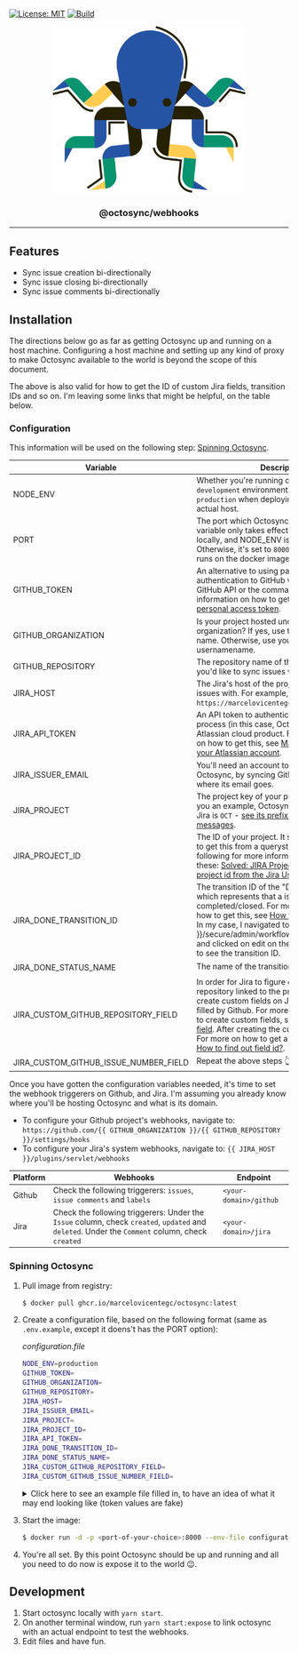[![License: MIT](https://img.shields.io/github/license/marcelovicentegc/octosync)](LICENSE)
[![Build](https://github.com/marcelovicentegc/octosync/actions/workflows/build.yml/badge.svg)](https://github.com/marcelovicentegc/octosync/actions/workflows/build.yml)

<p align="center">
  <img alt="octosync logo" src="../../assets/octosync.png" height="300" />
  <h3 align="center">@octosync/webhooks</h3>
  <p align="center"></p>
</p>

---

## Features

- Sync issue creation bi-directionally
- Sync issue closing bi-directionally
- Sync issue comments bi-directionally

## Installation

The directions below go as far as getting Octosync up and running on a host machine. Configuring a host machine and setting up any kind of proxy to make Octosync available to the world is beyond the scope of this document.

The above is also valid for how to get the ID of custom Jira fields, transition IDs and so on. I'm leaving some links that might be helpful, on the table below.

### Configuration

This information will be used on the following step: [Spinning Octosync](#spinning-octosync).

| Variable                              | Description                                                                                                                                                                                                                                                                                                                                                                                                                                                                                                                                          | Defaults to   |
| ------------------------------------- | ---------------------------------------------------------------------------------------------------------------------------------------------------------------------------------------------------------------------------------------------------------------------------------------------------------------------------------------------------------------------------------------------------------------------------------------------------------------------------------------------------------------------------------------------------- | ------------- |
| NODE_ENV                              | Whether you're running on a `production` or `development` environment. Set this to `production` when deploying Octosync to an actual host.                                                                                                                                                                                                                                                                                                                                                                                                           | `development` |
| PORT                                  | The port which Octosync should run. This variable only takes effect when developing locally, and NODE_ENV is set to `development`. Otherwise, it's set to `8000`, which is the port it runs on the docker image.                                                                                                                                                                                                                                                                                                                                     | `8000`        |
| GITHUB_TOKEN                          | An alternative to using passwords for authentication to GitHub when using the GitHub API or the command line. For more information on how to get this, see [Creating a personal access token](https://docs.github.com/en/github/authenticating-to-github/creating-a-personal-access-token).                                                                                                                                                                                                                                                          | -             |
| GITHUB_ORGANIZATION                   | Is your project hosted under your organization? If yes, use the organization name. Otherwise, use your Github usernamename.                                                                                                                                                                                                                                                                                                                                                                                                                          | -             |
| GITHUB_REPOSITORY                     | The repository name of the repository which you'd like to sync issues with.                                                                                                                                                                                                                                                                                                                                                                                                                                                                          | -             |
| JIRA_HOST                             | The Jira's host of the project you'd like to sync issues with. For example, mine is `https://marcelovicentegc.atlassian.net/`.                                                                                                                                                                                                                                                                                                                                                                                                                       | -             |
| JIRA_API_TOKEN                        | An API token to authenticate a script or other process (in this case, Octosync) with an Atlassian cloud product. For more information on how to get this, see [Manage API tokens for your Atlassian account](https://support.atlassian.com/atlassian-account/docs/manage-api-tokens-for-your-atlassian-account/).                                                                                                                                                                                                                                    | -             |
| JIRA_ISSUER_EMAIL                     | You'll need an account to act in name of Octosync, by syncing Github events. This is where its email goes.                                                                                                                                                                                                                                                                                                                                                                                                                                           | -             |
| JIRA_PROJECT                          | The project key of your project on Jira. To give you an example, Octosync's project key on Jira is `OCT` - [see its prefix on the Github messages](https://github.com/marcelovicentegc/octosync/issues?q=is%3Aissue+is%3Aclosed).                                                                                                                                                                                                                                                                                                                    | -             |
| JIRA_PROJECT_ID                       | The ID of your project. It sucks, but you'll need to get this from a querystring on Jira. See the following for more information on how to get these: [Solved: JIRA Project ID](https://community.atlassian.com/t5/Jira-questions/JIRA-Project-ID/qaq-p/193094), [How to get project id from the Jira User Interface](https://confluence.atlassian.com/jirakb/how-to-get-project-id-from-the-jira-user-interface-827341414.html).                                                                                                                    | -             |
| JIRA_DONE_TRANSITION_ID               | The transition ID of the "Done", or the state which represents that a issue is completed/closed. For more information on how to get this, see [How to find transition ID?](https://community.atlassian.com/t5/Jira-questions/How-to-fine-transition-ID-of-JIRA/qaq-p/1207483#:~:text=Go%20to%20you%20Project%20Workflow,see%20transition%20id's%20for%20transitions.). In my case, I navigated to {{ JIRA_HOST }}/secure/admin/workflows/ListWorkflows.jspa and clicked on edit on the transition I needed to see the transition ID.                 | -             |
| JIRA_DONE_STATUS_NAME                 | The name of the transition above 👆.                                                                                                                                                                                                                                                                                                                                                                                                                                                                                                                 | -             |
| JIRA_CUSTOM_GITHUB_REPOSITORY_FIELD   | In order for Jira to figure out what is the repository linked to the project. We need to create custom fields on Jira, which will be filled by Github. For more information on how to create custom fields, see: [Create a custom field](https://support.atlassian.com/jira-cloud-administration/docs/create-a-custom-field). After creating the custom field, get its ID. For more on how to get a custom field ID, see: [How to find out field id?](https://community.atlassian.com/t5/Jira-Core-questions/How-to-find-out-field-id/qaq-p/140555). | -             |
| JIRA_CUSTOM_GITHUB_ISSUE_NUMBER_FIELD | Repeat the above steps 👆.                                                                                                                                                                                                                                                                                                                                                                                                                                                                                                                           | -             |

Once you have gotten the configuration variables needed, it's time to set the webhook triggerers on Github, and Jira. I'm assuming you already know where you'll be hosting Octosync and what is its domain.

- To configure your Github project's webhooks, navigate to: `https://github.com/{{ GITHUB_ORGANIZATION }}/{{ GITHUB_REPOSITORY }}/settings/hooks`
- To configure your Jira's system webhooks, navigate to: `{{ JIRA_HOST }}/plugins/servlet/webhooks`

| Platform | Webhooks                                                                                                                                        | Endpoint               |
| -------- | ----------------------------------------------------------------------------------------------------------------------------------------------- | ---------------------- |
| Github   | Check the following triggerers: `issues`, `issue comments` and `labels`                                                                         | `<your-domain>/github` |
| Jira     | Check the following triggerers: Under the `Issue` column, check `created`, `updated` and `deleted`. Under the `Comment` column, check `created` | `<your-domain>/jira`   |

### Spinning Octosync

1.  Pull image from registry:
    ```bash
    $ docker pull ghcr.io/marcelovicentegc/octosync:latest
    ```
2.  Create a configuration file, based on the following format (same as `.env.example`, except it doens't has the PORT option):

    _configuration.file_

    ```bash
    NODE_ENV=production
    GITHUB_TOKEN=
    GITHUB_ORGANIZATION=
    GITHUB_REPOSITORY=
    JIRA_HOST=
    JIRA_ISSUER_EMAIL=
    JIRA_PROJECT=
    JIRA_PROJECT_ID=
    JIRA_API_TOKEN=
    JIRA_DONE_TRANSITION_ID=
    JIRA_DONE_STATUS_NAME=
    JIRA_CUSTOM_GITHUB_REPOSITORY_FIELD=
    JIRA_CUSTOM_GITHUB_ISSUE_NUMBER_FIELD=
    ```

      <details>
      <summary>Click here to see an example file filled in, to have an idea of what it may end looking like (token values are fake)</summary>

          NODE_ENV=production
          GITHUB_TOKEN=ZmFrZURhdGE
          GITHUB_ORGANIZATION=marcelovicentegc
          GITHUB_REPOSITORY=octosync
          JIRA_HOST=https://marcelovicentegc.atlassian.net
          JIRA_ISSUER_EMAIL=marcelovicentegc@pm.me
          JIRA_PROJECT=OCT
          JIRA_PROJECT_ID=10043
          JIRA_API_TOKEN=bW9yZUZha2VEYXRh
          JIRA_DONE_TRANSITION_ID=44
          JIRA_DONE_STATUS_NAME=Done
          JIRA_CUSTOM_GITHUB_REPOSITORY_FIELD=10035
          JIRA_CUSTOM_GITHUB_ISSUE_NUMBER_FIELD=10036

      </details>

3.  Start the image:
    ```bash
    $ docker run -d -p <port-of-your-choice>:8000 --env-file configuration.file ghcr.io/marcelovicentegc/octosync
    ```
4.  You're all set. By this point Octosync should be up and running and all you need to do now is expose it to the world 😉.

## Development

1. Start octosync locally with `yarn start`.
2. On another terminal window, run `yarn start:expose` to link octosync with an actual endpoint to test the webhooks.
3. Edit files and have fun.
